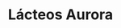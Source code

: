 ---
title: "Lácteos Aurora"
url: /ciudad-autonoma-de-buenos-aires/lacteos-aurora/
shop: charcutería
---